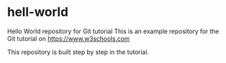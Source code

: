 # hell-world

Hello World repository for Git tutorial
This is an example repository for the Git tutorial on https://www.w3schools.com

This repository is built step by step in the tutorial.
